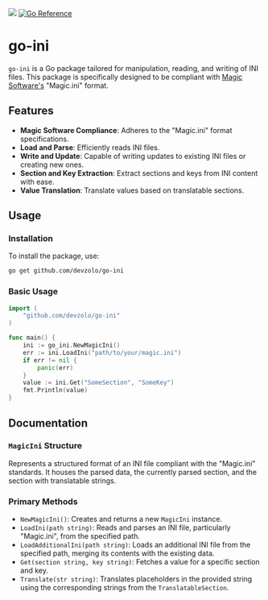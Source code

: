 [![](https://img.shields.io/github/actions/workflow/status/devzolo/go-ini/test.yml?branch=main&longCache=true&label=Test&logo=github%20actions&logoColor=fff)](https://github.com/devzolo/go-ini/actions?query=workflow%3ATest)
[![Go Reference](https://pkg.go.dev/badge/github.com/devzolo/go-ini.svg)](https://pkg.go.dev/github.com/devzolo/go-ini)

# go-ini

`go-ini` is a Go package tailored for manipulation, reading, and writing of INI files. This package is specifically designed to be compliant with [Magic Software's](https://www.magicsoftware.com/) "Magic.ini" format.

## Features

- **Magic Software Compliance**: Adheres to the "Magic.ini" format specifications.
- **Load and Parse**: Efficiently reads INI files.
- **Write and Update**: Capable of writing updates to existing INI files or creating new ones.
- **Section and Key Extraction**: Extract sections and keys from INI content with ease.
- **Value Translation**: Translate values based on translatable sections.

## Usage

### Installation

To install the package, use:

```bash
go get github.com/devzolo/go-ini
```

### Basic Usage

```go
import (
    "github.com/devzolo/go-ini"
)

func main() {
    ini := go_ini.NewMagicIni()
    err := ini.LoadIni("path/to/your/magic.ini")
    if err != nil {
        panic(err)
    }
    value := ini.Get("SomeSection", "SomeKey")
    fmt.Println(value)
}
```

## Documentation

### `MagicIni` Structure

Represents a structured format of an INI file compliant with the "Magic.ini" standards. It houses the parsed data, the currently parsed section, and the section with translatable strings.

### Primary Methods

- `NewMagicIni()`: Creates and returns a new `MagicIni` instance.
- `LoadIni(path string)`: Reads and parses an INI file, particularly "Magic.ini", from the specified path.
- `LoadAdditionalIni(path string)`: Loads an additional INI file from the specified path, merging its contents with the existing data.
- `Get(section string, key string)`: Fetches a value for a specific section and key.
- `Translate(str string)`: Translates placeholders in the provided string using the corresponding strings from the `TranslatableSection`.
